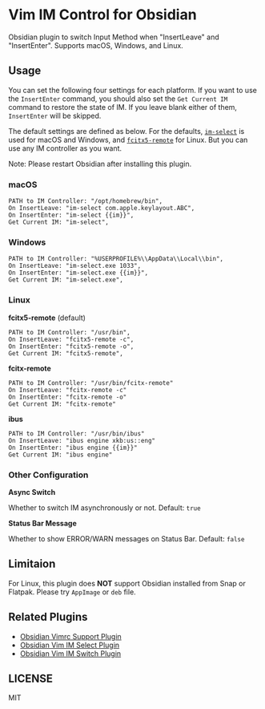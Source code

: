 # Vim IM Control for Obsidian

Obsidian plugin to switch Input Method when "InsertLeave" and "InsertEnter". Supports macOS, Windows, and Linux.

## Usage

You can set the following four settings for each platform. If you want to use the `InsertEnter` command, you should also set the `Get Current IM` command to restore the state of IM. If you leave blank either of them, `InsertEnter` will be skipped.

The default settings are defined as below. For the defaults, [`im-select`](https://github.com/daipeihust/im-select) is used for macOS and Windows, and [`fcitx5-remote`](https://github.com/fcitx/fcitx5) for Linux. But you can use any IM controller as you want.

Note: Please restart Obsidian after installing this plugin.

### macOS

```
PATH to IM Controller: "/opt/homebrew/bin",
On InsertLeave: "im-select com.apple.keylayout.ABC",
On InsertEnter: "im-select {{im}}",
Get Current IM: "im-select",
```

### Windows

```
PATH to IM Controller: "%USERPROFILE%\\AppData\\Local\\bin",
On InsertLeave: "im-select.exe 1033",
On InsertEnter: "im-select.exe {{im}}",
Get Current IM: "im-select.exe",
```

### Linux

**fcitx5-remote** (default)

```
PATH to IM Controller: "/usr/bin",
On InsertLeave: "fcitx5-remote -c",
On InsertEnter: "fcitx5-remote -o",
Get Current IM: "fcitx5-remote",
```

**fcitx-remote**

```
PATH to IM Controller: "/usr/bin/fcitx-remote"
On InsertLeave: "fcitx-remote -c"
On InsertEnter: "fcitx-remote -o"
Get Current IM: "fcitx-remote"
```

**ibus**

```
PATH to IM Controller: "/usr/bin/ibus"
On InsertLeave: "ibus engine xkb:us::eng"
On InsertEnter: "ibus engine {{im}}"
Get Current IM: "ibus engine"
```

### Other Configuration

**Async Switch**

Whether to switch IM asynchronously or not. Default: `true`

**Status Bar Message**

Whether to show ERROR/WARN messages on Status Bar. Default: `false`

## Limitaion

For Linux, this plugin does **NOT** support Obsidian installed from Snap or Flatpak. Please try `AppImage` or `deb` file.

## Related Plugins

-   [Obsidian Vimrc Support Plugin](https://github.com/esm7/obsidian-vimrc-support)
-   [Obsidian Vim IM Select Plugin](https://github.com/ALONELUR/vim-im-select-obsidian)
-   [Obsidian Vim IM Switch Plugin](https://github.com/yuanotes/obsidian-vim-im-switch-plugin)

## LICENSE

MIT
